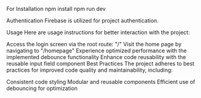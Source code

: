 For Installation 
npm install
npm run dev

Authentication
Firebase is utilized for project authentication.

Usage
Here are usage instructions for better interaction with the project:

Access the login screen via the root route: "/"
Visit the home page by navigating to "/homepage"
Experience optimized performance with the implemented debounce functionality
Enhance code reusability with the reusable input field component
Best Practices
The project adheres to best practices for improved code quality and maintainability, including:

Consistent code styling
Modular and reusable components
Efficient use of debouncing for optimization
